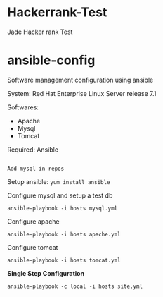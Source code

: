 # Hackerrank-Test
Jade Hacker rank Test
# ansible-config
Software management configuration using ansible

System: Red Hat Enterprise Linux Server release 7.1

Softwares:
* Apache
* Mysql
* Tomcat

Required: Ansible
```

Add mysql in repos
```

Setup ansible: `yum install ansible`

Configure mysql and setup a test db

`ansible-playbook -i hosts mysql.yml`

Configure apache

`ansible-playbook -i hosts apache.yml`

Configure tomcat

`ansible-playbook -i hosts tomcat.yml`

**Single Step Configuration**

```
ansible-playbook -c local -i hosts site.yml
```
